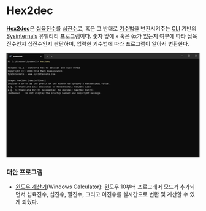 # Hex2dec
[**Hex2dec**](https://learn.microsoft.com/en-us/sysinternals/downloads/hex2dec)은 [십육진수](https://ko.wikipedia.org/wiki/십육진법)를 [십진수](https://ko.wikipedia.org/wiki/십진법)로, 혹은 그 반대로 [기수법](https://ko.wikipedia.org/wiki/기수법)을 변환시켜주는 [CLI](https://ko.wikipedia.org/wiki/명령_줄_인터페이스) 기반의 [Sysinternals](Sysinternals.md) 유틸리티 프로그램이다. 숫자 앞에 `x` 혹은 `0x`가 있는지 여부에 따라 십육진수인지 십진수인지 판단하며, 입력한 기수법에 따라 프로그램이 알아서 변환한다.

![Hex2dec 유틸리티 프로그램](./images/sysinternals_hex2dec.png)

### 대안 프로그램
* [윈도우 계산기](https://en.wikipedia.org/wiki/Windows_Calculator)(Windows Calculator): 윈도우 10부터 프로그래머 모드가 추가되면서 십육진수, 십진수, 팔진수, 그리고 이진수를 실시간으로 변환 및 계산할 수 있게 되었다.
